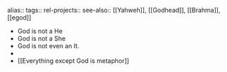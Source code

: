 alias::
tags::
rel-projects::
see-also:: [[Yahweh]], [[Godhead]], [[Brahma]], [[egod]]

- God is not a He
- God is not a She
- God is not even an It.
-
- [[Everything except God is metaphor]]
